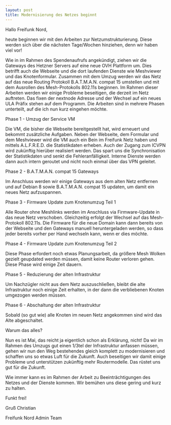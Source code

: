 ```yaml
---
layout: post
title: Modernisierung des Netzes beginnt
---
```


Hallo Freifunk Nord,

heute beginnen wir mit den Arbeiten zur Netzumstrukturierung. Diese werden sich über die nächsten Tage/Wochen hinziehen, denn wir haben viel vor!

Wie in im Rahmen des Spendenaufrufs angekündigt, ziehen wir die Gateways des Hetzner Servers auf eine neue OVH Plattform um. Dies betrifft auch die Webseite und die dort laufenden Dienste wie Meshviewer und das Knotenformular. Zusammen mit dem Umzug werden wir das Netz auf das neue Routing Protokoll B.A.T.M.A.N. compat 15 umstellen und mit dem Ausrollen des Mesh-Protokolls 802.11s beginnen. Im Rahmen dieser Arbeiten werden wir einige Probleme beseitigen, die derzeit im Netz auftreten. Das fixen der nextnode Adresse und der Wechsel auf ein neues ULA Präfix stehen auf dem Programm. Die Arbeiten sind in mehrere Phasen unterteilt, auf die ich nun kurz eingehen möchte.

Phase 1 - Umzug der Service VM

Die VM, die bisher die Webseite bereitgestellt hat, wird erneuert und bekommt zusätzliche Aufgaben. Neben der Webseite, dem Formular und dem Meshviewer wird die VM auch ein Bein im Freifunk Netz haben und mittels A.L.F.R.E.D. die Statistikdaten erheben. Auch der Zugang zum ICVPN wird zukünftig hierüber realisiert werden. Das spart uns die Synchronisation der Statistikdaten und senkt die Fehleranfälligkeit. Interne Dienste werden dann auch intern geroutet und nicht noch einmal über das VPN geleitet.

Phase 2 - B.A.T.M.A.N. compat 15 Gateways

Im Anschluss werden wir einige Gateways aus dem alten Netz entfernen und auf Debian 8 sowie B.A.T.M.A.N. compat 15 updaten, um damit ein neues Netz aufzuspannen. 

Phase 3 - Firmware Update zum Knotenumzug Teil 1

Alle Router ohne Meshlinks werden im Anschluss via Firmware-Update in das neue Netz verschoben. Gleichzeitig erfolgt der Wechsel auf das Mesh-Protokoll 802.11s. Die Firmware für die neue Domain kann dann bereits von der Webseite und den Gateways manuell heruntergeladen werden, so dass jeder bereits vorher per Hand wechseln kann, wenn er dies möchte.

Phase 4 - Firmware Update zum Knotenumzug Teil 2

Diese Phase erfordert noch etwas Planungsarbeit, da größere Mesh Wolken gezielt geupdated werden müssen, damit keine Router verloren gehen. Diese Phase wird einige Zeit dauern.

Phase 5 - Reduzierung der alten Infrastruktur

Um Nachzügler nicht aus dem Netz auszuschließen, bleibt die alte Infrastruktur noch einige Zeit erhalten, in der dann die verbliebenen Knoten umgezogen werden müssen.

Phase 6 - Abschaltung der alten Infrastruktur

Sobald (so gut wie) alle Knoten im neuen Netz angekommen sind wird das Alte abgeschaltet.

Warum das alles?

Nun es ist Mai, das reicht ja eigentlich schon als Erklärung, nicht! Da wir im Rahmen des Umzugs gut einen 1/3tel der Infrastruktur anfassen müssen, gehen wir nun den Weg bestehendes gleich komplett zu modernisieren und schaffen uns so etwas Luft für die Zukunft. Auch beseitigen wir damit einige Probleme und unterstützen zukünftig mehr Routermodelle. Das rüstet uns gut für die Zukunft.

Wie immer kann es im Rahmen der Arbeit zu Beeinträchtigungen des Netzes und der Dienste kommen. Wir bemühen uns diese gering und kurz zu halten.

Funkt frei!

Gruß
Christian

Freifunk Nord Admin Team

